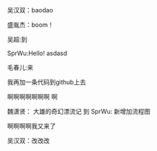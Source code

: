 

吴汉双：baodao

盛胤杰：boom！

吴超:到

SprWu:Hello!
asdasd


毛春儿:来


我再加一条代码到github上去

啊啊啊啊啊啊啊 啊

魏潇贤：
大雄的奇幻漂流记
到
SprWu: 新增加流程图


啊啊啊啊我又来了

吴汉双：改改改




